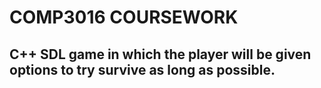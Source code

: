 # COMP3016 COURSEWORK

## C++ SDL game in which the player will be given options to try survive as long as possible.

